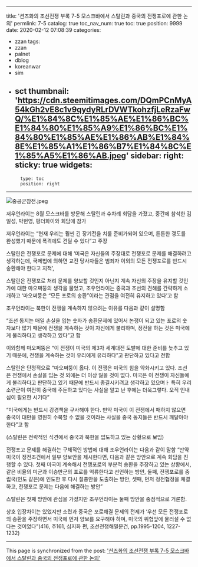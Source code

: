
---
title: '션즈화의 조선전쟁 부록 7-5 모스크바에서 스탈린과 중국의 전쟁포로에 관한 논의'
permlink: 7-5
catalog: true
toc_nav_num: true
toc: true
position: 9999
date: 2020-02-12 07:08:39
categories:
- zzan
tags:
- zzan
- palnet
- dblog
- koreanwar
- sim
- sct
thumbnail: 'https://cdn.steemitimages.com/DQmPCnMyA54kGh2vE8c1v9qydyRLrDVWTkohzfjLeRzaFwQ/%E1%84%8C%E1%85%AE%E1%86%BC%E1%84%80%E1%85%A9%E1%86%BC%E1%84%80%E1%85%AE%E1%86%AB%E1%84%8E%E1%85%A1%E1%86%B7%E1%84%8C%E1%85%A5%E1%86%AB.jpeg'
sidebar:
    right:
        sticky: true
widgets:
    -
        type: toc
        position: right
---


![중공군참전.jpeg](https://cdn.steemitimages.com/DQmPCnMyA54kGh2vE8c1v9qydyRLrDVWTkohzfjLeRzaFwQ/%E1%84%8C%E1%85%AE%E1%86%BC%E1%84%80%E1%85%A9%E1%86%BC%E1%84%80%E1%85%AE%E1%86%AB%E1%84%8E%E1%85%A1%E1%86%B7%E1%84%8C%E1%85%A5%E1%86%AB.jpeg)

저우언라이는 8월 모스크바를 방문해 스탈린과 수차례 회담을 가졌고, 중간에 참석한 김일성, 박헌영, 펑더화이와 회담에 참가

저우언라이는 “현재 우리는 훨씬 긴 장기전을 치룰 준비가되어 있으며, 튼튼한 갱도를 완성했기 때문에 폭격에도 견딜 수 있다”고 주장

스탈린은 전쟁포로 문제에 대해 ‘미국은 자신들의 주장대로 전쟁포로 문제를 해결하려고 생각하는데, 국제법에 의하면 교전 당사자들은 범죄자 이외의 모든 전쟁포로를 반드시 송환해야 한다고 지적’, 

스탈린은 전쟁포로 처리 문제를 양보할 것인지 아닌지 계속 자신의 주장을 유지할 것인가에 대한 마오쩌뚱의 생각을 물었고, 조우언라이는 중국과 조선의 견해를 간략하게 소개하고 ‘마오쩌뚱은 “모든 포로의 송환”이라는 관점을 여전히 유지하고 있다’고 함

조우언라이는 북한이 전쟁을 계속하지 않으려는 이유를 다음과 같이 설명함

“조선 동지는 매일 손실을 입는 숫자가 송환문제에 있어서 논쟁이 되고 있는 포로의 숫자보다 많기 때문에 전쟁을 계속하는 것이 자신에게 불리하며, 정전을 하는 것은 미국에게 불리하다고 생각하고 있다”고 함

이와함께 마오쩌뚱은 “이 전쟁이 미국의 제3차 세계대전 도발에 대한 준비를 늦추고 있기 때문에, 전쟁을 계속하는 것이 우리에게 유리하다”고 판단하고 있다고 전함

스탈린은 단정적으로 “마오쩌뚱이 옳다. 이 전쟁은 미국의 힘을 약화시키고 있다. 조선은 전쟁에서 손실을 입는 것 외에는 더 이상 잃을 것이 없다. 미국은 이 전쟁이 자신들에게 불리하다고 판단하고 있기 때문에 반드시 종결시키려고 생각하고 있으며ㅏ 특히 우리 소련군이 여전히 중국에 주둔하고 있다는 사실을 알고 난 후에는 더욱그렇다. 오직 인내심이 필요한 시기다”

“미국에게는 반드시 강경책을 구사해야 한다. 만약 미국이 이 전쟁에서 패하지 않으면 중국이 대만을 영원히 수복할 수 없을 것이라는 사실을 중국 동지들은 반드시 깨달아야 한다”고 함

(스탈린은 전략적인 식견에서 중국과 북한을 압도하고 있는 상황으로 보임)

전쟁포고 문제를 해결하는 구체적인 방법에 대해 조우언라이는 다음과 같이 말함
“만약 미국이 정전조건에서 일부 양보안을 제시한다면, 다음과 같은 방안으로 계속 회담을 진행할 수 있다. 첫째 미국이 계속해서 전쟁포로의 부분적 송환을 주장하고 있는 상황에서, 같은 비율의 미군과 이승만군의 포로를 억류한다고 선언하는 방안, 둘째, 전쟁포로를 중립국(인도 같은)에 인도한 후 다시 절충안을 도출하는 방안, 셋째, 먼저 정전협정을 체결하고, 전쟁포로 문제는 다음에 해결하는 방안”

스탈린은 첫째 방안에 관심을 가졌지만 조우언라이는 둘째 방안을 중점적으로 거론함.

상호 입장차이는 있었지만 소련과 중국은 포로해결 문제의 전제가 ‘우선 모든 전쟁포로의 송환을 주장하면서 미국에 먼저 양보를 요구해야 하며, 미국의 위협앞에 물러설 수 없다는 것이었다”(416, 주161, 심지화 편, 조선전쟁해밀문건, pp.1995-1204, 1227-1232)

- - -

This page is synchronized from the post: ['션즈화의 조선전쟁 부록 7-5 모스크바에서 스탈린과 중국의 전쟁포로에 관한 논의'](https://steemit.com/@wisdomandjustice/7-5)

